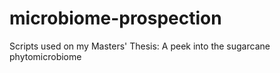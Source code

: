 # microbiome-prospection
Scripts used on my Masters' Thesis: A peek into the sugarcane phytomicrobiome
